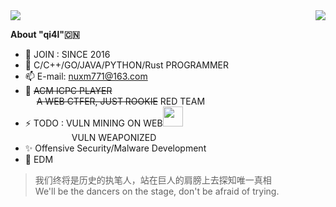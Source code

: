 <img src="https://raw.githubusercontent.com/qi4L/qi4L/master/qi4L.svg"/>

<a href="#">
  <img align='right' src="https://github-readme-stats.zohan.tech/api?username=qi4L&hide_title=true&hide_border=true&show_icons=true&include_all_commits=true&theme=graywhite">

</a>

**About "qi4l"🇨🇳**

- 🌱 JOIN : SINCE 2016
- 🧠 C/C++/GO/JAVA/PYTHON/Rust PROGRAMMER
- 📫 E-mail: nuxm771@163.com
- 🌊 ~~ACM ICPC PLAYER~~  
     ~~A WEB CTFER, JUST ROOKIE~~ RED TEAM
- ⚡️ TODO : VULN MINING ON WEB<img src="https://media.giphy.com/media/WUlplcMpOCEmTGBtBW/giphy.gif" width="32"><br>
       VULN WEAPONIZED
- ✨ Offensive Security/Malware Development
- 🎵 EDM

> 我们终将是历史的执笔人，站在巨人的肩膀上去探知唯一真相 <br>
> We'll be the dancers on the stage, don't be afraid of trying.  
